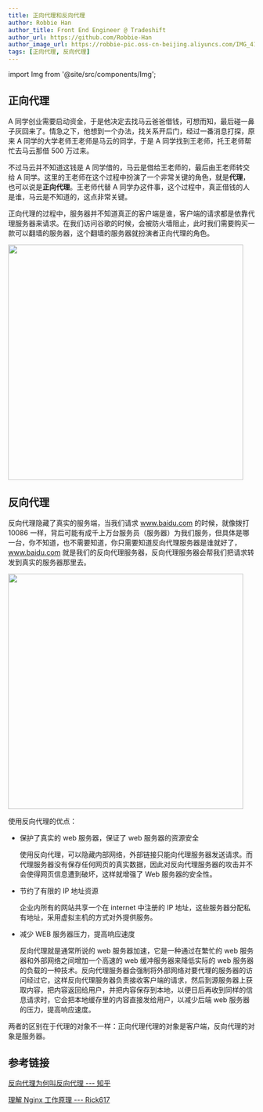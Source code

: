```yaml
---
title: 正向代理和反向代理
author: Robbie Han
author_title: Front End Engineer @ Tradeshift
author_url: https://github.com/Robbie-Han
author_image_url: https://robbie-pic.oss-cn-beijing.aliyuncs.com/IMG_4175.JPG?x-oss-process=style/compress
tags: [正向代理, 反向代理]
---
```


import Img from '@site/src/components/Img';

## 正向代理

A 同学创业需要启动资金，于是他决定去找马云爸爸借钱，可想而知，最后碰一鼻子灰回来了。情急之下，他想到一个办法，找关系开后门，经过一番消息打探，原来 A 同学的大学老师王老师是马云的同学，于是 A 同学找到王老师，托王老师帮忙去马云那借 500 万过来。

不过马云并不知道这钱是 A 同学借的，马云是借给王老师的，最后由王老师转交给 A 同学。这里的王老师在这个过程中扮演了一个非常关键的角色，就是**代理**，也可以说是**正向代理**。王老师代替 A 同学办这件事，这个过程中，真正借钱的人是谁，马云是不知道的，这点非常关键。

正向代理的过程中，服务器并不知道真正的客户端是谁，客户端的请求都是依靠代理服务器来请求。在我们访问谷歌的时候，会被防火墙阻止，此时我们需要购买一款可以翻墙的服务器，这个翻墙的服务器就扮演者正向代理的角色。

<!--truncate-->

<Img width="480" legend="图：正向代理示意图" src="https://cosmos-x.oss-cn-hangzhou.aliyuncs.com/INXnEj.jpg" />

## 反向代理

反向代理隐藏了真实的服务端，当我们请求 www.baidu.com 的时候，就像拨打 10086 一样，背后可能有成千上万台服务员（服务器）为我们服务，但具体是哪一台，你不知道，也不需要知道，你只需要知道反向代理服务器是谁就好了，www.baidu.com 就是我们的反向代理服务器，反向代理服务器会帮我们把请求转发到真实的服务器那里去。

<Img width="480" legend="图：反向代理示意图" src="https://cosmos-x.oss-cn-hangzhou.aliyuncs.com/z40S1x.png" />

使用反向代理的优点：

- 保护了真实的 web 服务器，保证了 web 服务器的资源安全

  使用反向代理，可以隐藏内部网络，外部链接只能向代理服务器发送请求。而代理服务器没有保存任何网页的真实数据，因此对反向代理服务器的攻击并不会使得网页信息遭到破坏，这样就增强了 Web 服务器的安全性。

- 节约了有限的 IP 地址资源

  企业内所有的网站共享一个在 internet 中注册的 IP 地址，这些服务器分配私有地址，采用虚拟主机的方式对外提供服务。

- 减少 WEB 服务器压力，提高响应速度

  反向代理就是通常所说的 web 服务器加速，它是一种通过在繁忙的 web 服务器和外部网络之间增加一个高速的 web 缓冲服务器来降低实际的 web 服务器的负载的一种技术。反向代理服务器会强制将外部网络对要代理的服务器的访问经过它，这样反向代理服务器负责接收客户端的请求，然后到源服务器上获取内容，把内容返回给用户，并把内容保存到本地，以便日后再收到同样的信息请求时，它会把本地缓存里的内容直接发给用户，以减少后端 web 服务器的压力，提高响应速度。

两者的区别在于代理的对象不一样：正向代理代理的对象是客户端，反向代理的对象是服务器。

## 参考链接

[反向代理为何叫反向代理 --- 知乎](https://www.zhihu.com/question/24723688)

[理解 Nginx 工作原理 --- Rick617](https://www.jianshu.com/p/6215e5d24553)
